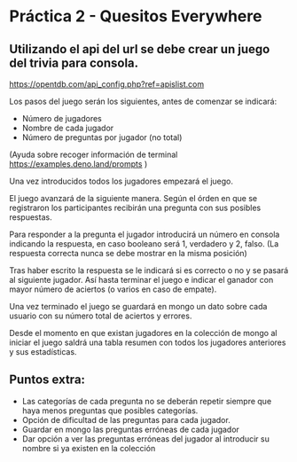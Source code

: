 # Práctica 2 - Quesitos Everywhere

## Utilizando el api del url se debe crear un juego del trivia para consola.

https://opentdb.com/api_config.php?ref=apislist.com

Los pasos del juego serán los siguientes, antes de comenzar se indicará:

- Número de jugadores
- Nombre de cada jugador
- Número de preguntas por jugador (no total)

(Ayuda sobre recoger información de terminal https://examples.deno.land/prompts )

Una vez introducidos todos los jugadores empezará el juego. 

El juego avanzará de la siguiente manera.
Según el órden en que se registraron los participantes recibirán una pregunta con sus posibles respuestas. 

Para responder a la pregunta el jugador introducirá un número en consola indicando la respuesta, en caso booleano será 1, verdadero y 2, falso. (La respuesta correcta nunca se debe mostrar en la misma posición)


Tras haber escrito la respuesta se le indicará si es correcto o no y se pasará al siguiente jugador. Así hasta terminar el juego e indicar el ganador con mayor número de aciertos (o varios en caso de empate).

Una vez terminado el juego se guardará en mongo un dato sobre cada usuario con su número total de aciertos y errores.

Desde el momento en que existan jugadores en la colección de mongo al iniciar el juego saldrá una tabla resumen con todos los jugadores anteriores y sus estadísticas.

## Puntos extra:
- Las categorías de cada pregunta no se deberán repetir siempre que haya menos preguntas que posibles categorías.
- Opción de dificultad de las preguntas para cada jugador.
- Guardar en mongo las preguntas erróneas de cada jugador
- Dar opción a ver las preguntas erróneas del jugador al introducir su nombre si ya existen en la colección
